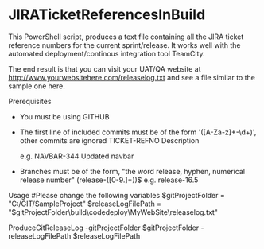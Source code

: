 # JIRATicketReferencesInBuild
This PowerShell script, produces a text file containing all the JIRA ticket reference numbers for the current sprint/release. It works well with the automated deployment/continous integration tool TeamCity.

The end result is that you can visit your UAT/QA website at http://www.yourwebsitehere.com/releaselog.txt and see a file similar to the sample one here.

Prerequisites
- You must be using GITHUB

- The first line of included commits must be of the form '([A-Za-z]+\-\d+)', other commits are ignored
  TICKET-REFNO
  Description

  e.g.
  NAVBAR-344
  Updated navbar

- Branches must be of the form, "the word release, hyphen, numerical release number" (release\-([0-9\.]+))$
  e.g.
  release-16.5

Usage
#Please change the following variables
$gitProjectFolder = "C:/GIT/SampleProject"
$releaseLogFilePath = "$gitProjectFolder\build\codedeploy\MyWebSite\releaselog.txt"

ProduceGitReleaseLog -gitProjectFolder $gitProjectFolder -releaseLogFilePath $releaseLogFilePath
